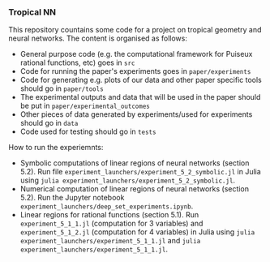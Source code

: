 ### Tropical NN

This repository countains some code for a project on tropical geometry and neural networks. The content is organised as follows:
- General purpose code (e.g. the computational framework for Puiseux rational functions, etc) goes in `src`
- Code for running the paper's experiments goes in `paper/experiments` 
- Code for generating e.g. plots of our data and other paper specific tools should go in `paper/tools`
- The experimental outputs and data that will be used in the paper should be put in `paper/experimental_outcomes`
- Other pieces of data generated by experiments/used for experiments should go in `data`
- Code used for testing should go in `tests`

How to run the experiemnts: 
- Symbolic computations of linear regions of neural networks (section 5.2). Run file `experiment_launchers/experiment_5_2_symbolic.jl` in Julia using `julia experiment_launchers/experiment_5_2_symbolic.jl`.
- Numerical computation of linear regions of neural networks (section 5.2). Run the Jupyter notebook `experiment_launchers/deep_set_experiments.ipynb`.
- Linear regions for rational functions (section 5.1). Run `experiment_5_1_1.jl` (computation for 3 variables) and `experiment_5_1_2.jl` (computation for 4 variables) in Julia using `julia experiment_launchers/experiment_5_1_1.jl` and `julia experiment_launchers/experiment_5_1_1.jl`.
